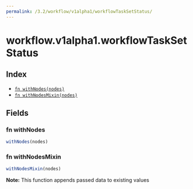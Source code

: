 ```yaml
---
permalink: /3.2/workflow/v1alpha1/workflowTaskSetStatus/
---
```


# workflow.v1alpha1.workflowTaskSetStatus



## Index

* [`fn withNodes(nodes)`](#fn-withnodes)
* [`fn withNodesMixin(nodes)`](#fn-withnodesmixin)

## Fields

### fn withNodes

```ts
withNodes(nodes)
```



### fn withNodesMixin

```ts
withNodesMixin(nodes)
```



**Note:** This function appends passed data to existing values